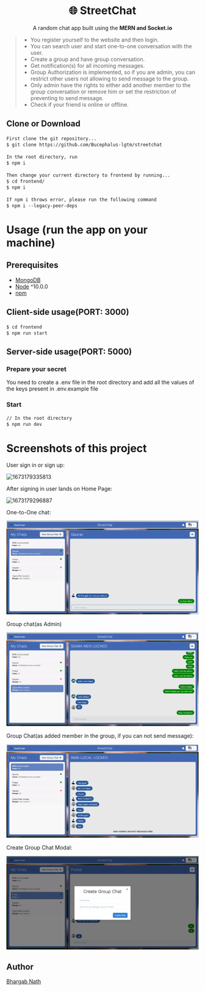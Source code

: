 <h1 align="center">
🌐 StreetChat
</h1>
<p align="center">
A random chat app built using the <b> MERN and Socket.io </b>
</p>

> - You register yourself to the website and then login.
> - You can search user and start one-to-one conversation with the user.
> - Create a group and have group conversation.
> - Get notification(s) for all incoming messages.
> - Group Authorization is implemented, so if you are admin, you can restrict other users not allowing to send message to the group.
> - Only admin have the rights to either add another member to the group conversation or remove him or set the restriction of preventing to send message.
> - Check if your friend is online or offline.

## Clone or Download

```terminal
First clone the git repository...
$ git clone https://github.com/Bucephalus-lgtm/streetchat

In the root directory, run
$ npm i

Then change your current directory to frontend by running...
$ cd frontend/
$ npm i

If npm i throws error, please run the following command
$ npm i --legacy-peer-deps
```

# Usage (run the app on your machine)

## Prerequisites

- [MongoDB](https://gist.github.com/nrollr/9f523ae17ecdbb50311980503409aeb3)
- [Node](https://nodejs.org/en/download/) ^10.0.0
- [npm](https://nodejs.org/en/download/package-manager/)

## Client-side usage(PORT: 3000)

```terminal
$ cd frontend       
$ npm run start  
```

## Server-side usage(PORT: 5000)

### Prepare your secret

You need to create a .env file in the root directory and add all the values of the keys present in .env.example file

### Start

```terminal
// In the root directory
$ npm run dev
```

# Screenshots of this project

User sign in or sign up:

![1673179335813](https://file+.vscode-resource.vscode-cdn.net/c%3A/Users/Bhargab%20Nath/Desktop/Nodejs%20Programs/FrontPage_Assignment/image/README/1673179335813.png)

After signing in user lands on Home Page:

![1673179296887](https://file+.vscode-resource.vscode-cdn.net/c%3A/Users/Bhargab%20Nath/Desktop/Nodejs%20Programs/FrontPage_Assignment/image/README/1673179296887.png)

One-to-One chat:

![1673179655451](image/README/1673179655451.png)

Group chat(as Admin)

![1673179698330](image/README/1673179698330.png)

Group Chat(as added member in the group, if you can not send message):

![1673180361111](image/README/1673180361111.png)

Create Group Chat Modal:

![1673179915542](image/README/1673179915542.png)

## Author

[Bhargab Nath](https://github.com/Bucephalus-lgtm)

